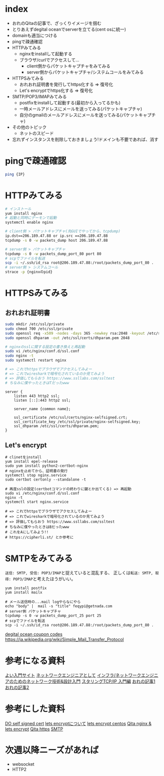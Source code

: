 # index

- おれのQitaの記事で、ざっくりイメージを掴む
- とりあえずdegital oceanでserverを立てる(cent osに統一)
- domainも適当につける
- pingで疎通確認
- HTTPみてみる
  - nginxをinstallして起動する
  - ブラウザ/curlでアクセスして...
    - client側からパケットキャプチャをみてみる
    - server側からパケットキャプチャ/システムコールをみてみる
- HTTPSみてみる
  - おれおれ証明書を発行してhttps化する => 復号化
  - Let's encryptでhttps化する => 復号化
- SMTP/POP3/IMAPみてみる
  - postfixをinstallして起動する(最初から入ってるかも)
  - 一時メールアドレスにメールを送ってみる(パケットキャプチャ)
  - 自分のgmailのメールアドレスにメールを送ってみる(パケットキャプチャ)
- その他のトピック
  - ネットのスピード
- 忘れずインスタンスを削除しておきましょう!ドメインも不要であれば、消す

# pingで疎通確認

``` sh
ping {IP}
```

# HTTPみてみる

``` sh
# インストール
yum install nginx
# 起動と同時にデーモンで起動
systemctl enable nginx

# client側 > パケットキャプチャ(先GUIでやってから、tcpdump)
ip.dst==206.189.47.88 or ip.src ==206.189.47.88
tcpdump -s 0 -w packets_dump host 206.189.47.88

# server側 > パケットキャプチャ
tcpdump -s 0 -w packets_dump_port_80 port 80
# scpでファイルを転送
scp -i ~/.ssh/id_rsa root@206.189.47.88:/root/packets_dump_port_80 .
# server側 > システムコール
strace -p {nginxのpid}
```

# HTTPSみてみる

## おれおれ証明書

``` sh
sudo mkdir /etc/ssl/private
sudo chmod 700 /etc/ssl/private
sudo openssl req -x509 -nodes -days 365 -newkey rsa:2048 -keyout /etc/ssl/private/nginx-selfsigned.key -out /etc/ssl/certs/nginx-selfsigned.crt
sudo openssl dhparam -out /etc/ssl/certs/dhparam.pem 2048

# nginxのsslに関する設定の書き換えと再起動
sudo vi /etc/nginx/conf.d/ssl.conf
sudo nginx -t
sudo systemctl restart nginx

# => これでhttpsでブラウザでアクセスしてみよー
# => これでwiresharkで暗号化されているのか見てみよう
# => 評価してもらおう https://www.ssllabs.com/ssltest
# ちなみに僕やったときはTだったwww
```

```
server {
    listen 443 http2 ssl;
    listen [::]:443 http2 ssl;

    server_name {common name};

    ssl_certificate /etc/ssl/certs/nginx-selfsigned.crt;
    ssl_certificate_key /etc/ssl/private/nginx-selfsigned.key;
    ssl_dhparam /etc/ssl/certs/dhparam.pem;
}
```

## Let's encrypt

```
# clinetをinstall
yum install epel-release
sudo yum install python2-certbot-nginx
# nginxを止めてから、証明書の発行
systemctl stop nginx.service
sudo certbot certonly --standalone -t

# 再度sslの設定(certbotコマンドの終わりに鍵とか出てくる) => 再起動
sudo vi /etc/nginx/conf.d/ssl.conf
nginx -t
systemctl start nginx.service

# => これでhttpsでブラウザでアクセスしてみよー
# => これでwiresharkで暗号化されているのか見てみよう
# => 評価してもらおう https://www.ssllabs.com/ssltest
# ちなみに僕やったときはBだったwww
# これをAにしてみよう!!
# https://cipherli.st/ とか参考に

```

# SMTPをみてみる

`送信: SMTP, 受信: POP3/IMAP`と捉えていると混乱する、
正しくは`転送: SMTP, 取得: POP3/IMAP`と考えたほうがいい。

```
yum install postfix
yum install mailx

# メール送信時の...mail logやらなにやら
echo "body" |  mail -s "title" feqypi@getnada.com
# server側 パケットキャプチャ
tcpdump -s 0 -w packets_dump_port_25 port 25
# scpでファイルを転送
scp -i ~/.ssh/id_rsa root@206.189.47.88:/root/packets_dump_port_80 .
```


[degital ocean coupon codes](https://gist.github.com/ellerbrock/a6fc476e1a59f306b8a06c3ac64a6a17)
https://ja.wikipedia.org/wiki/Simple_Mail_Transfer_Protocol

# 参考になる資料

[よい入門サイト](https://beginners-network.com/)
[ネットワークエンジニアとして](https://www.infraexpert.com/)
[インフラ/ネットワークエンジニアのためのネットワーク技術&設計入門](https://www.amazon.co.jp/%E3%82%A4%E3%83%B3%E3%83%95%E3%83%A9-%E3%83%8D%E3%83%83%E3%83%88%E3%83%AF%E3%83%BC%E3%82%AF%E3%82%A8%E3%83%B3%E3%82%B8%E3%83%8B%E3%82%A2%E3%81%AE%E3%81%9F%E3%82%81%E3%81%AE%E3%83%8D%E3%83%83%E3%83%88%E3%83%AF%E3%83%BC%E3%82%AF%E6%8A%80%E8%A1%93-%E8%A8%AD%E8%A8%88%E5%85%A5%E9%96%80-%E3%81%BF%E3%82%84%E3%81%9F-%E3%81%B2%E3%82%8D%E3%81%97/dp/4797373512/ref=sr_1_1?ie=UTF8&qid=1548988413&sr=8-1&keywords=%E3%83%8D%E3%83%83%E3%83%88%E3%83%AF%E3%83%BC%E3%82%AF)
[スタリングTCP/IP 入門編](https://www.amazon.co.jp/%E3%83%9E%E3%82%B9%E3%82%BF%E3%83%AA%E3%83%B3%E3%82%B0TCP-IP-%E5%85%A5%E9%96%80%E7%B7%A8-%E7%AC%AC5%E7%89%88-%E7%AB%B9%E4%B8%8B/dp/4274068765/ref=sr_1_12?ie=UTF8&qid=1548988413&sr=8-12&keywords=%E3%83%8D%E3%83%83%E3%83%88%E3%83%AF%E3%83%BC%E3%82%AF)
[おれの記事1](https://qiita.com/Kohei909Otsuka/items/39a03b44e370f848a07a)
[おれの記事2](https://qiita.com/Kohei909Otsuka/items/2743d40184453da6cf3f)

# 参考にした資料

[DO self signed cert](https://www.digitalocean.com/community/tutorials/how-to-create-a-self-signed-ssl-certificate-for-nginx-on-centos-7)
[lets encryptについて](http://jxck.hatenablog.com/entry/letsencrypt-acme)
[lets encrypt centos](https://certbot.eff.org/lets-encrypt/centosrhel7-nginx)
[Qita nginx & lets encrypt](https://qiita.com/HeRo/items/f9eb8d8a08d4d5b63ee9)
[Qita https](https://qiita.com/kuni-nakaji/items/5118b23bf2ea44fed96e)
[SMTP](http://www.atmarkit.co.jp/ait/articles/0105/02/news001.html)

# 次週以降ニーズがあれば

- websocket
- HTTP2

